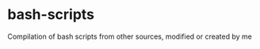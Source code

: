 bash-scripts
============

Compilation of bash scripts from other sources, modified or created by me
